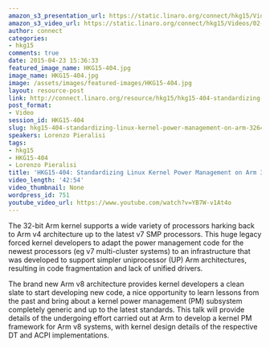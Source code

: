 ```yaml
---
amazon_s3_presentation_url: https://static.linaro.org/connect/hkg15/Videos/02-12-Thursday/HKG15-404.pdf
amazon_s3_video_url: https://static.linaro.org/connect/hkg15/Videos/02-12-Thursday/HKG15-404+Standardizing+Linux+Kernel+Power+mgmt+on+Arm+32+64+bit.mp4
author: connect
categories:
- hkg15
comments: true
date: 2015-04-23 15:36:33
featured_image_name: HKG15-404.jpg
image_name: HKG15-404.jpg
image: /assets/images/featured-images/HKG15-404.jpg
layout: resource-post
link: http://connect.linaro.org/resource/hkg15/hkg15-404-standardizing-linux-kernel-power-management-on-arm-3264-bit/
post_format:
- Video
session_id: HKG15-404
slug: hkg15-404-standardizing-linux-kernel-power-management-on-arm-3264-bit
speakers: Lorenzo Pieralisi
tags:
- hkg15
- HKG15-404
- Lorenzo Pieralisi
title: 'HKG15-404: Standardizing Linux Kernel Power Management on Arm 32/64-bit'
video_length: '42:54'
video_thumbnail: None
wordpress_id: 751
youtube_video_url: https://www.youtube.com/watch?v=YB7W-v1At4o
---
```


The 32-bit Arm kernel supports a wide variety of processors harking back to Arm v4 architecture up to the latest v7 SMP processors. This huge legacy forced kernel developers to adapt the power management code for the newest processors (eg v7 multi-cluster systems) to an infrastructure that was developed to support simpler uniprocessor (UP) Arm architectures, resulting in code fragmentation and lack of unified drivers.

The brand new Arm v8 architecture provides kernel developers a clean slate to start developing new code, a nice opportunity to learn lessons from the past and bring about a kernel power management (PM) subsystem completely generic and up to the latest standards. This talk will provide details of the undergoing effort carried out at Arm to develop a kernel PM framework for Arm v8 systems, with kernel design details of the respective DT and ACPI implementations.

